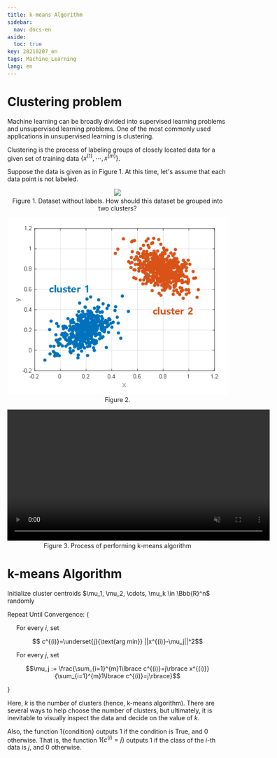 ```yaml
---
title: k-means Algorithm
sidebar:
  nav: docs-en
aside:
  toc: true
key: 20210207_en
tags: Machine_Learning
lang: en
---
```


# Clustering problem

Machine learning can be broadly divided into supervised learning problems and unsupervised learning problems. One of the most commonly used applications in unsupervised learning is clustering.

Clustering is the process of labeling groups of closely located data for a given set of training data $\lbrace x^{(1)},\cdots,x^{(m)}\rbrace$.

Suppose the data is given as in Figure 1. At this time, let's assume that each data point is not labeled.

<p align = "center">
  <img src = "https://raw.githubusercontent.com/angeloyeo/angeloyeo.github.io/master/pics/2021-02-07-k_means/pic1.png">
  <br>
  Figure 1. Dataset without labels. How should this dataset be grouped into two clusters?
</p>

<p align = "center">
  <img src = "https://raw.githubusercontent.com/angeloyeo/angeloyeo.github.io/master/pics/2021-02-07-k_means/pic2_en.png">
  <br>
  Figure 2. 
</p>

<p align = "center">
  <video width = "600" height = "auto" loop autoplay controls muted>
    <source src = "https://raw.githubusercontent.com/angeloyeo/angeloyeo.github.io/master/pics/2021-02-07-k_means/pic3.mp4">
  </video>
  <br>
  Figure 3. Process of performing k-means algorithm
</p>

# k-means Algorithm

 Initialize cluster centroids $\mu_1, \mu_2, \cdots, \mu_k \in \Bbb{R}^n$ randomly

 Repeat Until Convergence: {
 
 $\quad$ For every $i$, set
 
 $$ c^{(i)}=\underset{j}{\text{arg min}} ||x^{(i)}-\mu_j||^2$$

 $\quad$ For every $j$, set

 $$\mu_j := \frac{\sum_{i=1}^{m}1\lbrace c^{(i)}=j\rbrace x^{(i)}}{\sum_{i=1}^{m}1\lbrace c^{(i)}=j\rbrace}$$

 }

Here, $k$ is the number of clusters (hence, k-means algorithm). There are several ways to help choose the number of clusters, but ultimately, it is inevitable to visually inspect the data and decide on the value of $k$.

Also, the function $1\lbrace \text{condition} \rbrace$ outputs 1 if the condition is True, and 0 otherwise. That is, the function $1\lbrace c^{(i)}=j\rbrace$ outputs 1 if the class of the $i$-th data is $j$, and 0 otherwise.
